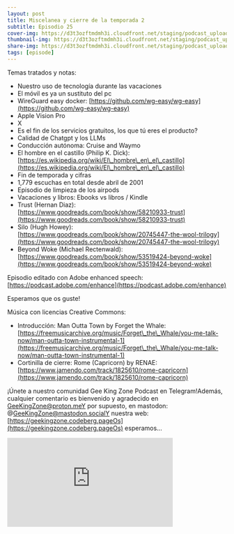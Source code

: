 ```yaml
---
layout: post
title: Miscelanea y cierre de la temporada 2
subtitle: Episodio 25
cover-img: https://d3t3ozftmdmh3i.cloudfront.net/staging/podcast_uploaded_episode/14743809/14743809-1692532420535-f916956567ad1.jpg
thumbnail-img: https://d3t3ozftmdmh3i.cloudfront.net/staging/podcast_uploaded_episode/14743809/14743809-1692532420535-f916956567ad1.jpg
share-img: https://d3t3ozftmdmh3i.cloudfront.net/staging/podcast_uploaded_episode/14743809/14743809-1692532420535-f916956567ad1.jpg
tags: [episode]
---
```


Temas tratados y notas:

*   Nuestro uso de tecnología durante las vacaciones
*   El móvil es ya un sustituto del pc
*   WireGuard easy docker: [https://github.com/wg-easy/wg-easy](https://github.com/wg-easy/wg-easy)
*   Apple Vision Pro
*   X
*   Es el fin de los servicios gratuitos, los que tú eres el producto?
*   Calidad de Chatgpt y los LLMs
*   Conducción autónoma: Cruise and Waymo
*   El hombre en el castillo (Philip K. Dick): [https://es.wikipedia.org/wiki/El\_hombre\_en\_el\_castillo](https://es.wikipedia.org/wiki/El\_hombre\_en\_el\_castillo)
*   Fin de temporada y cifras
*   1,779 escuchas en total desde abril de 2001
*   Episodio de limpieza de los airpods 
*   Vacaciones y libros: Ebooks vs libros / Kindle
*   Trust (Hernan Diaz): [https://www.goodreads.com/book/show/58210933-trust](https://www.goodreads.com/book/show/58210933-trust)
*   Silo (Hugh Howey): [https://www.goodreads.com/book/show/20745447-the-wool-trilogy](https://www.goodreads.com/book/show/20745447-the-wool-trilogy)
*   Beyond Woke (Michael Rectenwald): [https://www.goodreads.com/book/show/53519424-beyond-woke](https://www.goodreads.com/book/show/53519424-beyond-woke)

  

Episodio editado con Adobe enhanced speech: [https://podcast.adobe.com/enhance](https://podcast.adobe.com/enhance)

  

Esperamos que os guste!

  

Música con licencias Creative Commons:

*   Introducción: Man Outta Town by Forget the Whale: [https://freemusicarchive.org/music/Forget\_the\_Whale/you-me-talk-now/man-outta-town-instrumental-1](https://freemusicarchive.org/music/Forget\_the\_Whale/you-me-talk-now/man-outta-town-instrumental-1)
*   Cortinilla de cierre: Rome (Capricorn) by RENAE: [https://www.jamendo.com/track/1825610/rome-capricorn](https://www.jamendo.com/track/1825610/rome-capricorn)

  

¡Únete a nuestro comunidad Gee King Zone Podcast en Telegram!Además, cualquier comentario es bienvenido y agradecido en GeeKingZone@proton.meY por supuesto, en mastodon: @GeeKingZone@mastodon.socialY nuestra web: [https://geekingzone.codeberg.pageOs](https://geekingzone.codeberg.pageOs) esperamos...
<iframe src='https://podcasters.spotify.com/pod/show/geekingzone/embed/episodes/Miscelanea-y-cierre-de-la-temporada-2-e28a911' height='204px' width='380px' frameborder='0' scrolling='no'></iframe>